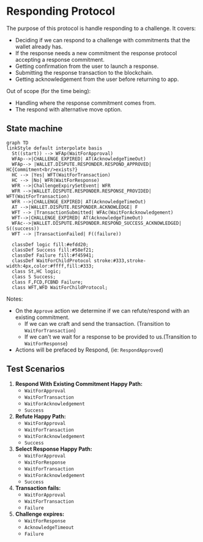 # Responding Protocol

The purpose of this protocol is handle responding to a challenge.
It covers:

- Deciding if we can respond to a challenge with commitments that the wallet already has.
- If the response needs a new commitment the response protocol accepting a response commitment.
- Getting confirmation from the user to launch a response.
- Submitting the response transaction to the blockchain.
- Getting acknowledgement from the user before returning to app.

Out of scope (for the time being):

- Handling where the response commitment comes from.
- The respond with alternative move option.

## State machine

```mermaid
graph TD
linkStyle default interpolate basis
  St((start)) --> WFAp(WaitForApproval)
  WFAp-->|CHALLENGE_EXPIRED| AT(AcknowledgeTimeOut)
  WFAp--> |WALLET.DISPUTE.RESPONDER.RESPOND_APPROVED| HC{Commitment<br/>exists?}
  HC --> |Yes| WFT(WaitForTransaction)
  HC --> |No| WFR(WaitForResponse)
  WFR -->|ChallengeExpirySetEvent| WFR
  WFR -->|WALLET.DISPUTE.RESPONDER.RESPONSE_PROVIDED| WFT(WaitForTransaction)
  WFR -->|CHALLENGE_EXPIRED| AT(AcknowledgeTimeOut)
  AT -->|WALLET.DISPUTE.RESPONDER.ACKNOWLEDGE| F
  WFT --> |TransactionSubmitted| WFAc(WaitForAcknowledgement)
  WFT-->|CHALLENGE_EXPIRED| AT(AcknowledgeTimeOut)
  WFAc-->|WALLET.DISPUTE.RESPONDER.RESPOND_SUCCESS_ACKNOWLEDGED| S((success))
  WFT --> |TransactionFailed| F((failure))

  classDef logic fill:#efdd20;
  classDef Success fill:#58ef21;
  classDef Failure fill:#f45941;
  classDef WaitForChildProtocol stroke:#333,stroke-width:4px,color:#ffff,fill:#333;
  class St,HC logic;
  class S Success;
  class F,FCD,FCBND Failure;
  class WFT,WFD WaitForChildProtocol;
```

Notes:

- On the `Approve` action we determine if we can refute/respond with an existing commitment.
  - If we can we craft and send the transaction. (Transition to `WaitForTransaction`)
  - If we can't we wait for a response to be provided to us.(Transition to `WaitForResponse`)
- Actions will be prefaced by Respond, (ie: `RespondApproved`)

## Test Scenarios

1. **Respond With Existing Commitment Happy Path:**
   - `WaitForApproval`
   - `WaitForTransaction`
   - `WaitForAcknowledgement`
   - `Success`
2. **Refute Happy Path:**
   - `WaitForApproval`
   - `WaitForTransaction`
   - `WaitForAcknowledgement`
   - `Success`
3. **Select Response Happy Path:**
   - `WaitForApproval`
   - `WaitForResponse`
   - `WaitForTransaction`
   - `WaitForAcknowledgement`
   - `Success`
4. **Transaction fails:**
   - `WaitForApproval`
   - `WaitForTransaction`
   - `Failure`
5. **Challenge expires:**
   - `WaitForResponse`
   - `AcknowledgeTimeout`
   - `Failure`
